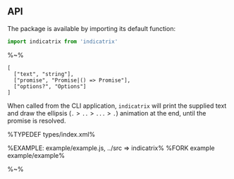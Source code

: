 ## API

The package is available by importing its default function:

```js
import indicatrix from 'indicatrix'
```

%~%

```## async indicatrix => *
[
  ["text", "string"],
  ["promise", "Promise|() => Promise"],
  ["options?", "Options"]
]
```

When called from the CLI application, `indicatrix` will print the supplied text and draw the ellipsis (`.` > `..` > `...` > `.`) animation at the end, until the promise is resolved.

%TYPEDEF types/index.xml%

%EXAMPLE: example/example.js, ../src => indicatrix%
%FORK example example/example%

%~%